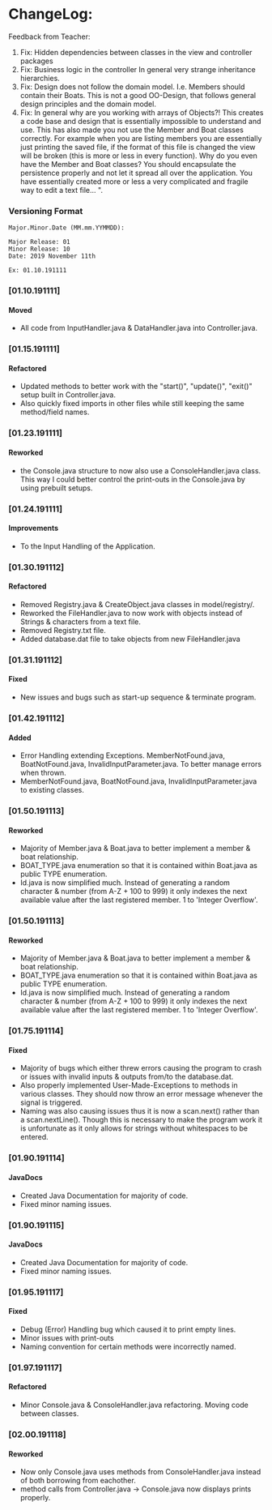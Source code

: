 # ChangeLog:
Feedback from Teacher:
1. Fix: Hidden dependencies between classes in the view and controller packages 
2. Fix: Business logic in the controller In general very strange inheritance hierarchies.
3. Fix: Design does not follow the domain model. I.e. Members should contain their Boats. 
This is not a good OO-Design, that follows general design principles and the domain model.
4. Fix: In general why are you working with arrays of Objects?! This creates a code base and 
design that is essentially impossible to understand and use. This has also made you not use 
the Member and Boat classes correctly. For example when you are listing members you are 
essentially just printing the saved file, if the format of this file is changed the view 
will be broken (this is more or less in every function). Why do you even have the Member 
and Boat classes? You should encapsulate the persistence properly and not let it spread all 
over the application. You have essentially created more or less a very complicated and 
fragile way to edit a text file... ".

### Versioning Format
````
Major.Minor.Date (MM.mm.YYMMDD):

Major Release: 01
Minor Release: 10
Date: 2019 November 11th

Ex: 01.10.191111
````
### [01.10.191111]
#### Moved
- All code from InputHandler.java & DataHandler.java into Controller.java.

### [01.15.191111]
#### Refactored
- Updated methods to better work with the "start()", "update()", "exit()" setup built in Controller.java.
- Also quickly fixed imports in other files while still keeping the same method/field names.

### [01.23.191111]
#### Reworked
- the Console.java structure to now also use a ConsoleHandler.java class.
This way I could better control the print-outs in the Console.java by using prebuilt setups.

### [01.24.191111]
#### Improvements
- To the Input Handling of the Application.

### [01.30.191112]
#### Refactored
- Removed Registry.java & CreateObject.java classes in model/registry/.
- Reworked the FileHandler.java to now work with objects instead of Strings & characters from a text file.
- Removed Registry.txt file.
- Added database.dat file to take objects from new FileHandler.java

### [01.31.191112]
#### Fixed
- New issues and bugs such as start-up sequence & terminate program.

### [01.42.191112]
#### Added
- Error Handling extending Exceptions. MemberNotFound.java, BoatNotFound.java, InvalidInputParameter.java. 
To better manage errors when thrown.
- MemberNotFound.java, BoatNotFound.java, InvalidInputParameter.java to existing classes.

### [01.50.191113]
#### Reworked
- Majority of Member.java & Boat.java to better implement a member & boat relationship.
- BOAT_TYPE.java enumeration so that it is contained within Boat.java as public TYPE enumeration.
- Id.java is now simplified much. Instead of generating a random character & number (from A-Z + 100 to 999) it only 
indexes the next available value after the last registered member. 1 to 'Integer Overflow'.

### [01.50.191113]
#### Reworked
- Majority of Member.java & Boat.java to better implement a member & boat relationship.
- BOAT_TYPE.java enumeration so that it is contained within Boat.java as public TYPE enumeration.
- Id.java is now simplified much. Instead of generating a random character & number (from A-Z + 100 to 999) it only 
indexes the next available value after the last registered member. 1 to 'Integer Overflow'.

### [01.75.191114]
#### Fixed
- Majority of bugs which either threw errors causing the program to crash or issues with 
invalid inputs & outputs from/to the database.dat.
- Also properly implemented User-Made-Exceptions to methods in various classes. They should now throw an error message
whenever the signal is triggered.
- Naming was also causing issues thus it is now a scan.next() rather than a scan.nextLine(). Though this is necessary to
make the program work it is unfortunate as it only allows for strings without whitespaces to be entered.

### [01.90.191114]
#### JavaDocs
- Created Java Documentation for majority of code.
- Fixed minor naming issues.

### [01.90.191115]
#### JavaDocs
- Created Java Documentation for majority of code.
- Fixed minor naming issues.

### [01.95.191117]
#### Fixed
- Debug (Error) Handling bug which caused it to print empty lines.
- Minor issues with print-outs
- Naming convention for certain methods were incorrectly named.

### [01.97.191117]
#### Refactored
- Minor Console.java & ConsoleHandler.java refactoring. Moving code between classes.

### [02.00.191118]
#### Reworked
- Now only Console.java uses methods from ConsoleHandler.java instead of both borrowing from eachother.
- method calls from Controller.java -> Console.java now displays prints properly.
